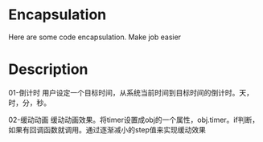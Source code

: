 # Encapsulation

Here are some code encapsulation.
Make job easier

# Description

01-倒计时
用户设定一个目标时间，从系统当前时间到目标时间的倒计时。天，时，分，秒。

02-缓动动画
缓动动画效果。将timer设置成obj的一个属性，obj.timer。if判断，如果有回调函数就调用。通过逐渐减小的step值来实现缓动效果
